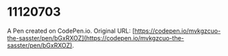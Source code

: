 # 11120703

A Pen created on CodePen.io. Original URL: [https://codepen.io/mvkgzcuo-the-sasster/pen/bGxRXOZ](https://codepen.io/mvkgzcuo-the-sasster/pen/bGxRXOZ).

